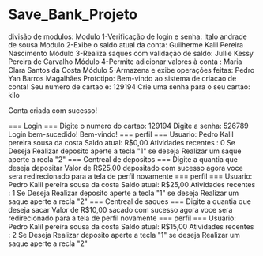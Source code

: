 # Save_Bank_Projeto
divisão de modulos:
Modulo 1-Verificação de login e senha: Italo andrade de sousa
Modulo 2-Exibe o saldo atual da conta: Guilherme Kalil Pereira Nascimento
Módulo 3-Realiza saques com validação  de saldo: Jullie Kessy Pereira de Carvalho 
Módulo 4-Permite adicionar valores à conta : Maria Clara Santos da Costa
Módulo 5-Armazena e exibe operações feitas: Pedro Yan Barros Magalhães
Prototipo:
Bem-vindo ao sistema de criacao de conta!
Seu numero de cartao e: 129194
Crie uma senha para o seu cartao: kilo

Conta criada com sucesso!

=== Login ===
Digite o numero do cartao: 129194
Digite a senha: 526789
Login bem-sucedido! Bem-vindo!
=== perfil ===
Usuario: Pedro Kalil pereira sousa da costa
Saldo atual: R$0,00
Atividades recentes : 0
Se Deseja Realizar deposito aperte a tecla "1"
se deseja Realizar um saque aperte a recla "2"
=== Centreal de depositos ===
Digite a quantia que deseja depositar
Valor de R$25,00 depositado com sucesso
agora voce sera redirecionado para a tela de perfil novamente
=== perfil ===
Usuario: Pedro Kalil pereira sousa da costa
Saldo atual: R$25,00
Atividades recentes : 1
Se Deseja Realizar deposito aperte a tecla "1"
se deseja Realizar um saque aperte a recla "2"
=== Centreal de saques ===
Digite a quantia que deseja sacar
Valor de R$10,00 sacado com sucesso
agora voce sera redirecionado para a tela de perfil novamente
=== perfil ===
Usuario: Pedro Kalil pereira sousa da costa
Saldo atual: R$15,00
Atividades recentes : 2
Se Deseja Realizar deposito aperte a tecla "1"
se deseja Realizar um saque aperte a recla "2"
